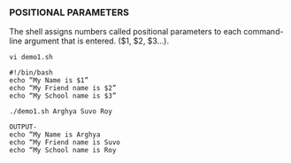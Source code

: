 ### POSITIONAL PARAMETERS
The shell assigns numbers called positional parameters to
each command-line argument that is entered. ($1, $2, $3…).
```
vi demo1.sh
```
```
#!/bin/bash
echo “My Name is $1”
echo “My Friend name is $2”
echo “My School name is $3”
```
```
./demo1.sh Arghya Suvo Roy
```
```
OUTPUT-
echo “My Name is Arghya
echo “My Friend name is Suvo 
echo “My School name is Roy
```
